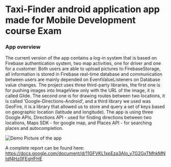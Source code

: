 # Taxi-Finder android application app made for Mobile Development course Exam

### App overview

The current version of the app contains a log-in system that is based on Firebase authentication system, two map activities, one for driver and one for a customer. Both users are able to upload pictures to FirebaseStorage, all information is stored in Firebase real-time database and communication between users are mainly depended on EventValueListeners on Database value changes. The project uses three third-party libraries, the first one is for pushing images into ImageView only with the URL of the image, it is called Glide. The second one is for drawing routes between two locations, it is called ‘Google-Directions-Android’, and a third library we used was GeoFire, it is a library that allowed us to store and query a set of keys based on geographic location (latitude and longitude). The app is using three Google APIs, Directions API - used for finding directions between two locations, Maps SDK -  for google map, and Places API - for searching places and autocompletion.


![Demo Picture of the app](https://i.imgur.com/a05pG32.png)

A complete report can be found here: https://docs.google.com/document/d/11GFVKL1xpEza3AIo_y7G2GxTMhkMNtdf4Hz0FEgHFHE
